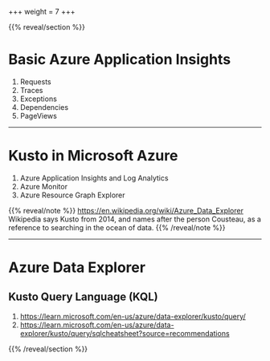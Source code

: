 +++
weight = 7
+++


{{% reveal/section %}}

# Basic Azure Application Insights

1. Requests
1. Traces
1. Exceptions
1. Dependencies
1. PageViews

---

# Kusto in Microsoft Azure

1. Azure Application Insights and Log Analytics
2. Azure Monitor
3. Azure Resource Graph Explorer

{{% reveal/note %}}
https://en.wikipedia.org/wiki/Azure_Data_Explorer
Wikipedia says Kusto from 2014, and names after the person Cousteau, as a reference to searching in the ocean of data.
{{% /reveal/note %}}

---

# Azure Data Explorer

## Kusto Query Language (KQL)

1. <https://learn.microsoft.com/en-us/azure/data-explorer/kusto/query/>
2. <https://learn.microsoft.com/en-us/azure/data-explorer/kusto/query/sqlcheatsheet?source=recommendations>


{{% /reveal/section %}}
